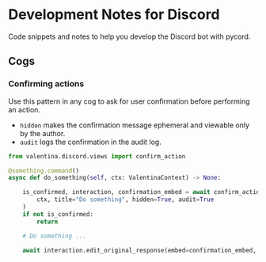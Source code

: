 # Development Notes for Discord

Code snippets and notes to help you develop the Discord bot with pycord.

## Cogs

### Confirming actions

Use this pattern in any cog to ask for user confirmation before performing an action.

-   `hidden` makes the confirmation message ephemeral and viewable only by the author.
-   `audit` logs the confirmation in the audit log.

```python
from valentina.discord.views import confirm_action

@something.command()
async def do_something(self, ctx: ValentinaContext) -> None:

    is_confirmed, interaction, confirmation_embed = await confirm_action(
        ctx, title="Do something", hidden=True, audit=True
    )
    if not is_confirmed:
        return

    # Do something ...

    await interaction.edit_original_response(embed=confirmation_embed, view=None)
```
